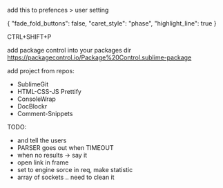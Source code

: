 add this to prefences > user setting	

{
	"fade_fold_buttons": false,
	"caret_style": "phase",
	"highlight_line": true
}


CTRL+SHIFT+P

add package control into your packages dir
https://packagecontrol.io/Package%20Control.sublime-package


add project from repos:
- SublimeGit
- HTML-CSS-JS Prettify
- ConsoleWrap 
- DocBlockr
- Comment-Snippets


TODO:

- and tell the users
- PARSER  goes out when TIMEOUT
- when no results -> say it
- open link in frame
- set to engine sorce in req, make statistic
- array of sockets .. need to clean it